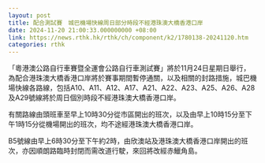 ```yaml
---
layout: post
title: 配合測試賽　城巴機場快線周日部分時段不經港珠澳大橋香港口岸
date: 2024-11-20 21:00:33.000000000 +08:00
link: https://news.rthk.hk/rthk/ch/component/k2/1780138-20241120.htm
categories: rthk
---
```


「粵港澳公路自行車賽暨全運會公路自行車測試賽」將於11月24日星期日舉行，為配合港珠澳大橋香港口岸將於賽事期間暫停通關，以及相關的封路措施，城巴機場快線各路線，包括A10、A11、A12、A17、A21、A22、A23、A25、A26、A28及A29號線將於周日個別時段不經港珠澳大橋香港口岸。

有關路線由頭班車至早上10時30分從市區開出的班次，以及由早上10時15分至下午1時15分從機場開出的班次，均不途經港珠澳大橋香港口岸。

B5號線由早上6時30分至下午約2時，由欣澳站及港珠澳大橋香港口岸開出的班次，亦因順朗路臨時封閉而需改道行駛，來回將改經赤鱲角島。
